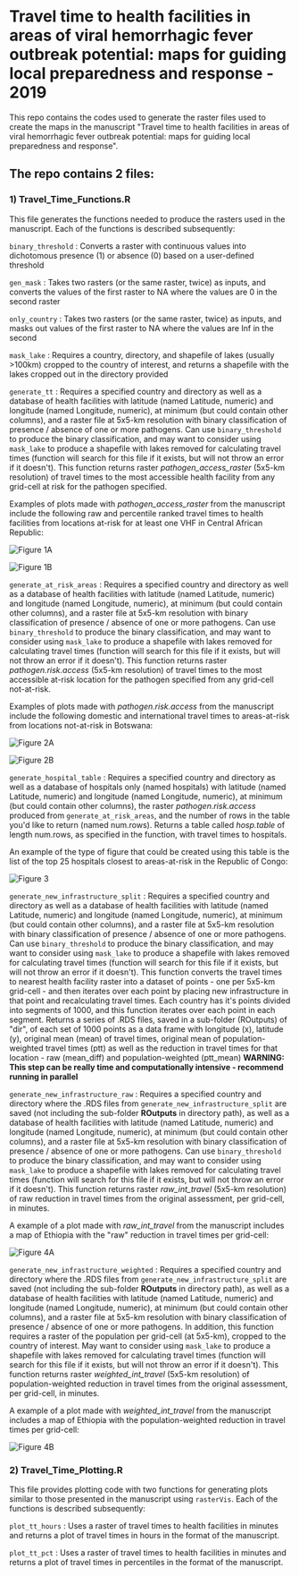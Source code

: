 # Travel time to health facilities in areas of viral hemorrhagic fever outbreak potential: maps for guiding local preparedness and response - 2019

This repo contains the codes used to generate the raster files used to create the maps in the manuscript "Travel time to health facilities in areas of viral hemorrhagic fever outbreak potential: maps for guiding local preparedness and response". 

## The repo contains 2 files:

### 1) Travel_Time_Functions.R

This file generates the functions needed to produce the rasters used in the manuscript. Each of the functions is described subsequently:

`binary_threshold` : Converts a raster with continuous values into dichotomous presence (1) or absence (0) based on a user-defined threshold

`gen_mask` : Takes two rasters (or the same raster, twice) as inputs, and converts the values of the first raster to NA where the values are 0 in the second raster

`only_country` : Takes two rasters (or the same raster, twice) as inputs, and masks out values of the first raster to NA where the values are Inf in the second

`mask_lake` : Requires a country, directory, and shapefile of lakes (usually >100km) cropped to the country of interest, and returns a shapefile with the lakes cropped out in the directory provided

`generate_tt` : Requires a specified country and directory as well as a database of health facilities with latitude (named Latitude, numeric) and longitude (named Longitude, numeric), at minimum (but could contain other columns), and a raster file at 5x5-km resolution with binary classification of presence / absence of one or more pathogens. Can use `binary_threshold` to produce the binary classification, and may want to consider using `mask_lake` to produce a shapefile with lakes removed for calculating travel times (function will search for this file if it exists, but will not throw an error if it doesn't). This function returns raster *pathogen_access_raster* (5x5-km resolution) of travel times to the most accessible health facility from any grid-cell at risk for the pathogen specified. 

Examples of plots made with *pathogen_access_raster* from the manuscript include the following raw and percentile ranked travel times to health facilities from locations at-risk for at least one VHF in Central African Republic:

![Figure 1A](Maps/CAR_travel_time_raw.PNG)

![Figure 1B](Maps/CAR_travel_time_percentage.PNG)

`generate_at_risk_areas` : Requires a specified country and directory as well as a database of health facilities with latitude (named Latitude, numeric) and longitude (named Longitude, numeric), at minimum (but could contain other columns), and a raster file at 5x5-km resolution with binary classification of presence / absence of one or more pathogens. Can use `binary_threshold` to produce the binary classification, and may want to consider using `mask_lake` to produce a shapefile with lakes removed for calculating travel times (function will search for this file if it exists, but will not throw an error if it doesn't). This function returns raster *pathogen.risk.access* (5x5-km resolution) of travel times to the most accessible at-risk location for the pathogen specified from any grid-cell not-at-risk. 

Examples of plots made with *pathogen.risk.access* from the manuscript include the following domestic and international travel times to areas-at-risk from locations not-at-risk in Botswana:

![Figure 2A](Maps/Botswana_travel_time_atrisk_inner.PNG)

![Figure 2B](Maps/Botswana_travel_time_atrisk_outer.PNG)

`generate_hospital_table` : Requires a specified country and directory as well as a database of hospitals only (named hospitals) with latitude (named Latitude, numeric) and longitude (named Longitude, numeric), at minimum (but could contain other columns), the raster *pathogen.risk.access* produced from `generate_at_risk_areas`, and the number of rows in the table you'd like to return (named num.rows). Returns a table called *hosp.table* of length num.rows, as specified in the function,  with travel times to hospitals. 

An example of the type of figure that could be created using this table is the list of the top 25 hospitals closest to areas-at-risk in the Republic of Congo:

![Figure 3](Maps/Congo_ranked_hospital_list.PNG)

`generate_new_infrastructure_split` : Requires a specified country and directory as well as a database of health facilities with latitude (named Latitude, numeric) and longitude (named Longitude, numeric), at minimum (but could contain other columns), and a raster file at 5x5-km resolution with binary classification of presence / absence of one or more pathogens. Can use `binary_threshold` to produce the binary classification, and may want to consider using `mask_lake` to produce a shapefile with lakes removed for calculating travel times (function will search for this file if it exists, but will not throw an error if it doesn't). This function converts the travel times to nearest health facility raster into a dataset of points - one per 5x5-km grid-cell - and then iterates over each point by placing new infrastructure in that point and recalculating travel times. Each country has it's points divided into segments of 1000, and this function iterates over each point in each segment. Returns a series of .RDS files, saved in a sub-folder (ROutputs) of "dir", of each set of 1000 points as a data frame with longitude (x), latitude (y), original mean (mean) of travel times, original mean of population-weighted travel times (ptt) as well as the reduction in travel times for that location - raw (mean_diff) and population-weighted (ptt_mean)
**WARNING: This step can be really time and computationally intensive - recommend running in parallel**

`generate_new_infrastructure_raw` : Requires a specified country and directory where the .RDS files from `generate_new_infrastructure_split` are saved (not including the sub-folder **ROutputs** in directory path), as well as a database of health facilities with latitude (named Latitude, numeric) and longitude (named Longitude, numeric), at minimum (but could contain other columns), and a raster file at 5x5-km resolution with binary classification of presence / absence of one or more pathogens. Can use `binary_threshold` to produce the binary classification, and may want to consider using `mask_lake` to produce a shapefile with lakes removed for calculating travel times (function will search for this file if it exists, but will not throw an error if it doesn't). This function returns raster *raw_int_travel* (5x5-km resolution) of raw reduction in travel times from the original assessment, per grid-cell, in minutes.

A example of a plot made with *raw_int_travel* from the manuscript includes a map of Ethiopia with the "raw" reduction in travel times per grid-cell:

![Figure 4A](Maps/Ethiopia_travel_time_reduction_raw.PNG)

`generate_new_infrastructure_weighted` : Requires a specified country and directory where the .RDS files from `generate_new_infrastructure_split` are saved (not including the sub-folder **ROutputs** in directory path), as well as a database of health facilities with latitude (named Latitude, numeric) and longitude (named Longitude, numeric), at minimum (but could contain other columns), and a raster file at 5x5-km resolution with binary classification of presence / absence of one or more pathogens. In addition, this function requires a raster of the population per grid-cell (at 5x5-km), cropped to the country of interest. May want to consider using `mask_lake` to produce a shapefile with lakes removed for calculating travel times (function will search for this file if it exists, but will not throw an error if it doesn't). This function returns raster *weighted_int_travel* (5x5-km resolution) of population-weighted reduction in travel times from the original assessment, per grid-cell, in minutes.

A example of a plot made with *weighted_int_travel* from the manuscript includes a map of Ethiopia with the population-weighted reduction in travel times per grid-cell:

![Figure 4B](Maps/Ethiopia_travel_time_reduction_weighted.PNG)

### 2) Travel_Time_Plotting.R

This file provides plotting code with two functions for generating plots similar to those presented in the manuscript using `rasterVis`. Each of the functions is described subsequently:

`plot_tt_hours` : Uses a raster of travel times to health facilities in minutes and returns a plot of travel times in hours in the format of the manuscript. 

`plot_tt_pct` : Uses a raster of travel times to health facilities in minutes and returns a plot of travel times in percentiles in the format of the manuscript.


